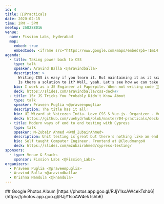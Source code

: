 ```yaml
---
id: 4
title: 👩‍💻Practicals
date: 2020-02-15
time: 2PM - 5PM
meetup: 268288016
venue:
  name: Fission Labs, Hyderabad
  map:
    embed: true
    embedCode: <iframe src="https://www.google.com/maps/embed?pb=!1m14!1m8!1m3!1d15226.07423961299!2d78.4034025!3d17.4348773!3m2!1i1024!2i768!4f13.1!3m3!1m2!1s0x0%3A0x423e5278c9144a5a!2sFission%20Labs!5e0!3m2!1sen!2sin!4v1581433046142!5m2!1sen!2sin" width="100%" height="450" frameborder="0" style="border:0;" allowfullscreen=""></iframe>
agenda:
  - title: Taking power back to CSS
    type: talk
    speaker: Aravind Balla <@aravindballa>
    description: >
      Writing CSS is easy if you learn it. But maintaining it as it scales, is hard. The bigger the project becomes, the more complex your CSS gets. It gets split across different files, we will have redundant class names, and what about responsiveness. In most of the cases, you are not the only one working on that codebase so you are never really on the same page. I haven't listed down all the problems yet, these are just a few.
      Is there a solution to it? Well, yeah. Let's see how we can take the power back to CSS.
    bio: I work as a JS Engineer at Paperpile. When not writing code 👨🏻‍💻, he is climbing a mountain 🧗‍♂️ or writing ✍️ or recording a podcast 🎙 or drinking coffee ☕️
    deck: https://slides.com/aravindballa/css-deck#/
  - title: 15+ JS Tricks You Probably Didn't Know About
    type: talk
    speaker: Praveen Puglia <@praveenpuglia>
    description: The title has it all!
    bio: UI Wizard at Voicezen India. Love CSS & Vue.js. Organizer - Vue Hyderabad.
    deck: https://github.com/vuehyd/hub/blob/master/04-practicals/decks/15-tricks.pdf
  - title: Modern ways of end to end testing with Cypress
    type: talk
    speaker: M-Zubair Ahmed <@Md_ZubairAhmed>
    description: Unit testing is great but there's nothing like an end to end test to give you peace of mind. We'll discover what end to end tests are and how Cypress allows us to write them.
    bio: Self taught Computer Engineer. Frontend at @CloudmangoH
    deck: https://slides.com/mzubairahmed/cypress-testing/
sponsors:
  - type: Venue & Snacks
    sponsor: Fission Labs <@Fission_Labs>
organizers:
  - Praveen Puglia <@praveenpuglia>
  - Aravind Balla <@aravindballa>
  - Krishna Nandula <@knandula>
---
```


<EventPage />
## Google Photos Album 
[https://photos.app.goo.gl/RJjY1soAW4ekTshb6](https://photos.app.goo.gl/RJjY1soAW4ekTshb6)
